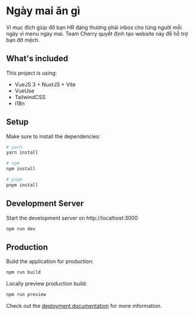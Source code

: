 # Ngày mai ăn gì

Vì mục đích giúp đỡ bạn HR đáng thương phải inbox cho từng người mỗi ngày vì menu ngày mai. Team Cherry quyết định tạo website này để hỗ trợ bạn đỡ mệch.

## What's included

This project is using:

- VueJS 3 + NuxtJS + Vite
- VueUse
- TailwindCSS
- i18n

## Setup

Make sure to install the dependencies:

```bash
# yarn
yarn install

# npm
npm install

# pnpm
pnpm install
```

## Development Server

Start the development server on http://localhost:3000

```bash
npm run dev
```

## Production

Build the application for production:

```bash
npm run build
```

Locally preview production build:

```bash
npm run preview
```

Check out the [deployment documentation](https://nuxt.com/docs/getting-started/deployment) for more information.
